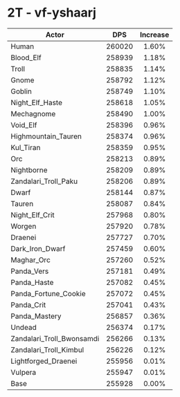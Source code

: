 # 2T - vf-yshaarj
| Actor | DPS | Increase |
|---|:---:|:---:|
|Human|260020|1.60%|
|Blood_Elf|258939|1.18%|
|Troll|258835|1.14%|
|Gnome|258792|1.12%|
|Goblin|258749|1.10%|
|Night_Elf_Haste|258618|1.05%|
|Mechagnome|258490|1.00%|
|Void_Elf|258396|0.96%|
|Highmountain_Tauren|258374|0.96%|
|Kul_Tiran|258359|0.95%|
|Orc|258213|0.89%|
|Nightborne|258209|0.89%|
|Zandalari_Troll_Paku|258206|0.89%|
|Dwarf|258144|0.87%|
|Tauren|258087|0.84%|
|Night_Elf_Crit|257968|0.80%|
|Worgen|257920|0.78%|
|Draenei|257727|0.70%|
|Dark_Iron_Dwarf|257459|0.60%|
|Maghar_Orc|257260|0.52%|
|Panda_Vers|257181|0.49%|
|Panda_Haste|257082|0.45%|
|Panda_Fortune_Cookie|257072|0.45%|
|Panda_Crit|257041|0.43%|
|Panda_Mastery|256857|0.36%|
|Undead|256374|0.17%|
|Zandalari_Troll_Bwonsamdi|256266|0.13%|
|Zandalari_Troll_Kimbul|256226|0.12%|
|Lightforged_Draenei|255956|0.01%|
|Vulpera|255947|0.01%|
|Base|255928|0.00%|
